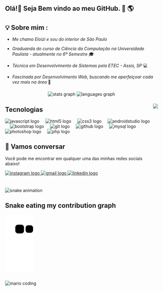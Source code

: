 <h2 align="left">Olá!👋 Seja Bem vindo ao meu GitHub. 🚀 🌎</h2>


## 💡 Sobre mim :
 - *Me chamo Eloizi e sou do interior de São Paulo* 

 - *Graduanda do curso de Ciência da Computação na Universidade Paulista - atualmente no 6º Semestre* 🎓 
  
 - *Técnica em Desenvolvimento de Sistemas pela ETEC - Assis, SP* 💻 
   
 - *Fascinada por Desenvolvimento Web, buscando me aperfeiçoar cada vez mais na área* 🚀  
 
###

###

<div align="center">
  <img src="https://github-readme-stats.vercel.app/api?username=eloizi&hide_title=false&hide_rank=false&show_icons=true&include_all_commits=true&count_private=true&disable_animations=false&theme=dracula&locale=pt-br&hide_border=false" height="150" alt="stats graph"  />
  <img src="https://github-readme-stats.vercel.app/api/top-langs?username=eloizi&locale=pt-br&hide_title=false&layout=compact&card_width=320&langs_count=5&theme=dracula&hide_border=false" height="150" alt="languages graph"  />
</div>

###

<img align="right" height="150" src="https://i.picasion.com/pic91/0605eeeb3fbe98a4d070a656fb73f447.gif"  />

###
## Tecnologias
<div align="left">
  <img src="https://cdn.jsdelivr.net/gh/devicons/devicon/icons/javascript/javascript-original.svg" height="30" alt="javascript logo"  />
  <img width="12" />
  <img src="https://cdn.jsdelivr.net/gh/devicons/devicon/icons/html5/html5-original.svg" height="30" alt="html5 logo"  />
  <img width="12" />
  <img src="https://cdn.jsdelivr.net/gh/devicons/devicon/icons/css3/css3-original.svg" height="30" alt="css3 logo"  />
  <img width="12" />
  <img src="https://cdn.jsdelivr.net/gh/devicons/devicon/icons/androidstudio/androidstudio-original.svg" height="30" alt="androidstudio logo"  />
  <img width="12" />
  <img src="https://cdn.jsdelivr.net/gh/devicons/devicon/icons/bootstrap/bootstrap-original.svg" height="30" alt="bootstrap logo"  />
  <img width="12" />
  <img src="https://cdn.jsdelivr.net/gh/devicons/devicon/icons/git/git-original.svg" height="30" alt="git logo"  />
  <img width="12" />
  <img src="https://cdn.jsdelivr.net/gh/devicons/devicon/icons/github/github-original.svg" height="30" alt="github logo"  />
  <img width="12" />
  <img src="https://cdn.jsdelivr.net/gh/devicons/devicon/icons/mysql/mysql-original.svg" height="30" alt="mysql logo"  />
  <img width="12" />
  <img src="https://cdn.jsdelivr.net/gh/devicons/devicon/icons/photoshop/photoshop-plain.svg" height="30" alt="photoshop logo"  />
  <img width="12" />
  <img src="https://cdn.jsdelivr.net/gh/devicons/devicon/icons/php/php-original.svg" height="30" alt="php logo"  />
</div>

###

## :speech_balloon: Vamos conversar  

Você pode me encontrar em qualquer uma das minhas redes sociais abaixo! 

<div align="left">
  <a href="https://instagram.com/eloizi16?igshid=NzZlODBkYWE4Ng==">
   <img src="https://img.shields.io/static/v1?message=Instagram&logo=instagram&label=&color=E4405F&logoColor=white&labelColor=&style=for-the-badge" height="35" alt="instagram logo"  />
  </a>
 
  <a href="mailto:nogueira.eloizi@gmail.com">
  <img src="https://img.shields.io/static/v1?message=Gmail&logo=gmail&label=&color=D14836&logoColor=white&labelColor=&style=for-the-badge" height="35" alt="gmail logo"  />
  </a>
  
  <a href="https://www.linkedin.com/in/eloizi-nogueira-da-silva/">
  <img src="https://img.shields.io/static/v1?message=LinkedIn&logo=linkedin&label=&color=0077B5&logoColor=white&labelColor=&style=for-the-badge" height="35" alt="linkedin logo"  />
  </a>
</div>

###

<br clear="both">

<img src="https://raw.githubusercontent.com/eloizi/eloizi/output/snake.svg" alt="snake animation" />

## Snake eating my contribution graph
![snake svg](https://github.com/eloizi/eloizi/blob/output/github-contribution-grid-snake.svg)


###

 ![mario coding](https://i.imgur.com/1ZvVkDc.gif)

